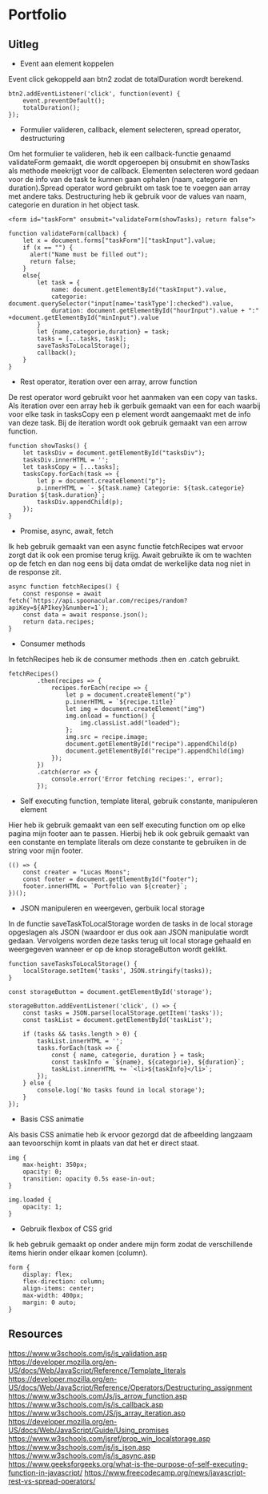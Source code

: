 # Portfolio
## Uitleg
- Event aan element koppelen

Event click gekoppeld aan btn2 zodat de totalDuration wordt berekend.
```
btn2.addEventListener('click', function(event) {
    event.preventDefault();
    totalDuration();
});
```
- Formulier valideren, callback, element selecteren, spread operator, destructuring

Om het formulier te valideren, heb ik een callback-functie genaamd validateForm gemaakt, die wordt opgeroepen bij onsubmit en showTasks als methode meekrijgt voor de callback. Elementen selecteren word gedaan voor de info van de task te kunnen gaan ophalen (naam, categorie en duration).Spread operator word gebruikt om task toe te voegen aan array met andere taks. 
Destructuring heb ik gebruik voor de values van naam, categorie en duration in het object task.
```
<form id="taskForm" onsubmit="validateForm(showTasks); return false">
```
```
function validateForm(callback) {
    let x = document.forms["taskForm"]["taskInput"].value;
    if (x == "") {
      alert("Name must be filled out");
      return false;
    }
    else{
        let task = {
            name: document.getElementById("taskInput").value,
            categorie: document.querySelector("input[name='taskType']:checked").value,
            duration: document.getElementById("hourInput").value + ":" +document.getElementById("minInput").value
        }
        let {name,categorie,duration} = task;
        tasks = [...tasks, task];
        saveTasksToLocalStorage();
        callback();
    }
}
```
- Rest operator, iteration over een array, arrow function

De rest operator word gebruikt voor het aanmaken van een copy van tasks.
Als iteration over een array heb ik gerbuik gemaakt van een for each waarbij voor elke task in tasksCopy een p element wordt aangemaakt met de info van deze task. Bij de iteration wordt ook gebruik gemaakt van een arrow function.
```
function showTasks() {
    let tasksDiv = document.getElementById("tasksDiv");
    tasksDiv.innerHTML = '';
    let tasksCopy = [...tasks];
    tasksCopy.forEach(task => {
        let p = document.createElement("p");
        p.innerHTML = `- ${task.name} Categorie: ${task.categorie} Duration ${task.duration}`;
        tasksDiv.appendChild(p);
    });
}
```
- Promise, async, await, fetch

Ik heb gebruik gemaakt van een async functie fetchRecipes wat ervoor zorgt dat ik ook een promise terug krijg. Await gebruikte ik om te wachten op de fetch en dan nog eens bij data omdat de werkelijke data nog niet in de response zit.
```
async function fetchRecipes() {
    const response = await fetch(`https://api.spoonacular.com/recipes/random?apiKey=${APIkey}&number=1`);
    const data = await response.json();
    return data.recipes;
}
```
- Consumer methods

In fetchRecipes heb ik de consumer methods .then en .catch gebruikt.
```
fetchRecipes()
        .then(recipes => {
            recipes.forEach(recipe => {
                let p = document.createElement("p")
                p.innerHTML = `${recipe.title}`
                let img = document.createElement("img")
                img.onload = function() {
                    img.classList.add("loaded");
                };
                img.src = recipe.image;
                document.getElementById("recipe").appendChild(p)
                document.getElementById("recipe").appendChild(img)
            });
        })
        .catch(error => {
            console.error('Error fetching recipes:', error);
        });
```
- Self executing function, template literal, gebruik constante, manipuleren element

Hier heb ik gebruik gemaakt van een self executing function om op elke pagina mijn footer aan te passen. Hierbij heb ik ook gebruik gemaakt van een constante en template literals om deze constante te gebruiken in de string voor mijn footer.
```
(() => {
    const creater = "Lucas Moons";
    const footer = document.getElementById("footer");
    footer.innerHTML = `Portfolio van ${creater}`;
})();
```
- JSON manipuleren en weergeven, gerbuik local storage

In de functie saveTaskToLocalStorage worden de tasks in de local storage opgeslagen als JSON (waardoor er dus ook aan JSON manipulatie wordt gedaan. Vervolgens worden deze tasks terug uit local storage gehaald en weergegeven wanneer er op de knop storageButton wordt geklikt.
```
function saveTasksToLocalStorage() {
    localStorage.setItem('tasks', JSON.stringify(tasks));
}

const storageButton = document.getElementById('storage');

storageButton.addEventListener('click', () => {
    const tasks = JSON.parse(localStorage.getItem('tasks'));
    const taskList = document.getElementById('taskList');

    if (tasks && tasks.length > 0) {
        taskList.innerHTML = '';
        tasks.forEach(task => {
            const { name, categorie, duration } = task;
            const taskInfo = `${name}, ${categorie}, ${duration}`;
            taskList.innerHTML += `<li>${taskInfo}</li>`;
        });
    } else {
        console.log('No tasks found in local storage');
    }
});
```
- Basis CSS animatie

Als basis CSS animatie heb ik ervoor gezorgd dat de afbeelding langzaam aan tevoorschijn komt in plaats van dat het er direct staat.
```
img {
    max-height: 350px;
    opacity: 0;
    transition: opacity 0.5s ease-in-out;
}

img.loaded {
    opacity: 1;
}
```
- Gebruik flexbox of CSS grid

Ik heb gebruik gemaakt op onder andere mijn form zodat de verschillende items hierin onder elkaar komen (column).
```
form {
    display: flex;
    flex-direction: column;
    align-items: center;
    max-width: 400px;
    margin: 0 auto;
}
```
## Resources
https://www.w3schools.com/js/js_validation.asp
https://developer.mozilla.org/en-US/docs/Web/JavaScript/Reference/Template_literals
https://developer.mozilla.org/en-US/docs/Web/JavaScript/Reference/Operators/Destructuring_assignment
https://www.w3schools.com/Js/js_arrow_function.asp
https://www.w3schools.com/js/js_callback.asp
https://www.w3schools.com/JS/js_array_iteration.asp
https://developer.mozilla.org/en-US/docs/Web/JavaScript/Guide/Using_promises
https://www.w3schools.com/jsref/prop_win_localstorage.asp
https://www.w3schools.com/js/js_json.asp
https://www.w3schools.com/js/js_async.asp
https://www.geeksforgeeks.org/what-is-the-purpose-of-self-executing-function-in-javascript/
https://www.freecodecamp.org/news/javascript-rest-vs-spread-operators/


